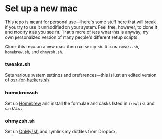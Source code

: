 # Set up a new mac
This repo is meant for personal use—there's some stuff here that will break if you try to use it unmodified on your system. Feel free, however, to clone it and modify it as you see fit. That's more of less what this is anyway, my own personalized version of many people's different setup scripts.

Clone this repo on a new mac, then run `setup.sh`. It runs `tweaks.sh`, `homebrew.sh`, and `ohmyzsh.sh`.

### tweaks.sh
Sets various system settings and preferences—this is just an edited version of [osx-for-hackers.sh](https://gist.github.com/brandonb927/3195465).

### homebrew.sh
Set up [Homebrew](brew.sh) and install the formulae and casks listed in `brewlist` and `casklist`.

### ohmyzsh.sh
Set up [OhMyZsh](https://github.com/robbyrussell/oh-my-zsh) and symlink my dotfiles from Dropbox.

